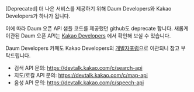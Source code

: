 [Deprecated]
더 나은 서비스를 제공하기 위해 Daum Developers와 Kakao Developers가 하나가 됩니다.

이에 따라 Daum 오픈 API 샘플 코드를 제공했던 github도 deprecate 합니다.
새롭게 이관된 Daum 오픈 API는 [Kakao Developers](https://developers.kakao.com) 에서 확인해 보실 수 있습니다.

Daum Developers 카페도 Kakao Developers의 [개발자포럼](https://devtalk.kakao.com)으로 이관되니 참고 부탁드립니다.
- 검색 API 문의: https://devtalk.kakao.com/c/search-api
- 지도/로칼 API 문의: https://devtalk.kakao.com/c/map-api
- 음성 API 문의: https://devtalk.kakao.com/c/speech-api
